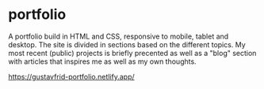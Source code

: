 # portfolio

A portfolio build in HTML and CSS, responsive to mobile, tablet and desktop. The site is divided in sections based on the different topics. My most recent (public) projects is briefly precented as well as a "blog" section with articles that inspires me as well as my own thoughts.

https://gustavfrid-portfolio.netlify.app/
